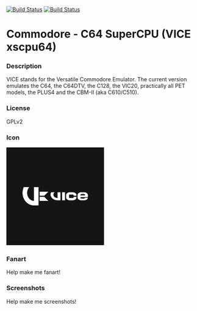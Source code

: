 [![Build Status](https://travis-ci.org/kodi-game/game.libretro.vice_xscpu64.svg?branch=master)](https://travis-ci.org/kodi-game/game.libretro.vice_xscpu64)
[![Build Status](https://ci.appveyor.com/api/projects/status/github/kodi-game/game.libretro.vice_xscpu64?svg=true)](https://ci.appveyor.com/project/kodi-game/game-libretro-vice-xscpu64)

# Commodore - C64 SuperCPU (VICE xscpu64)

### Description

VICE stands for the Versatile Commodore Emulator. The current version emulates the C64, the C64DTV, the C128, the VIC20, practically all PET models, the PLUS4 and the CBM-II (aka C610/C510).

### License

GPLv2

### Icon

![Commodore - C64 SuperCPU (VICE xscpu64) icon](game.libretro.vice_xscpu64/resources/icon.png)

### Fanart

Help make me fanart!

### Screenshots

Help make me screenshots!
